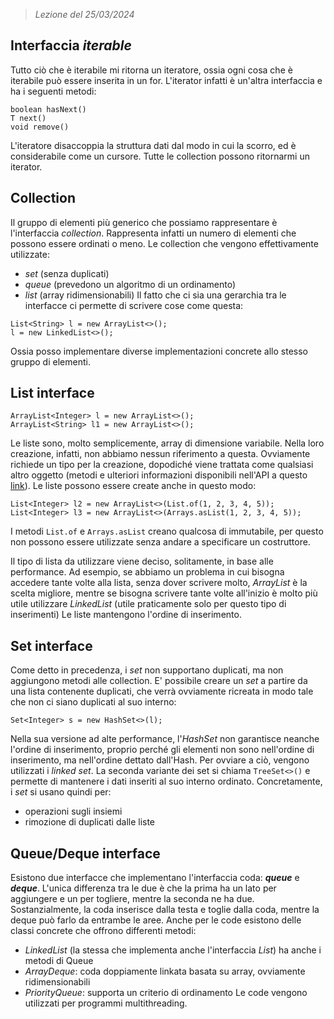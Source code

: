  > *Lezione del 25/03/2024*

## Interfaccia *iterable*
Tutto ciò che è iterabile mi ritorna un iteratore, ossia ogni cosa che è iterabile può essere inserita in un for.
L'iterator infatti è un'altra interfaccia e ha i seguenti metodi:
```
boolean hasNext()
T next()
void remove()
```
L'iteratore disaccoppia la struttura dati dal modo in cui la scorro, ed è considerabile come un cursore. Tutte le collection possono ritornarmi un iterator.

## Collection
Il gruppo di elementi più generico che possiamo rappresentare è l'interfaccia *collection*. Rappresenta infatti un numero di elementi che possono essere ordinati o meno. Le collection che vengono effettivamente utilizzate:
- *set* (senza duplicati)
- *queue* (prevedono un algoritmo di un ordinamento)
- *list* (array ridimensionabili)
Il fatto che ci sia una gerarchia tra le interfacce ci permette di scrivere cose come questa:
```
List<String> l = new ArrayList<>();
l = new LinkedList<>();
```
Ossia posso implementare diverse implementazioni concrete allo stesso gruppo di elementi.
## List interface
```
ArrayList<Integer> l = new ArrayList<>();
ArrayList<String> l1 = new ArrayList<>();
```

Le liste sono, molto semplicemente, array di dimensione variabile. Nella loro creazione, infatti, non abbiamo nessun riferimento a questa. Ovviamente richiede un tipo per la creazione, dopodiché viene trattata come qualsiasi altro oggetto (metodi e ulteriori informazioni disponibili nell'API a questo [link](https://docs.oracle.com/en/java/javase/21/docs/api/java.base/java/util/ArrayList.html)).
 Le liste possono essere create anche in questo modo:
```
List<Integer> l2 = new ArrayList<>(List.of(1, 2, 3, 4, 5));
List<Integer> l3 = new ArrayList<>(Arrays.asList(1, 2, 3, 4, 5));
```
I metodi `List.of` e `Arrays.asList` creano qualcosa di immutabile, per questo non possono essere utilizzate senza andare a specificare un costruttore.

Il tipo di lista da utilizzare viene deciso, solitamente, in base alle performance. Ad esempio, se abbiamo un problema in cui bisogna accedere tante volte alla lista, senza dover scrivere molto, *ArrayList* è la scelta migliore, mentre se bisogna scrivere tante volte all'inizio è molto più utile utilizzare *LinkedList* (utile praticamente solo per questo tipo di inserimenti)
Le liste mantengono l'ordine di inserimento.
## Set interface
Come detto in precedenza, i *set* non supportano duplicati, ma non aggiungono metodi alle collection.
E' possibile creare un *set* a partire da una lista contenente duplicati, che verrà ovviamente ricreata in modo tale che non ci siano duplicati al suo interno:
```
Set<Integer> s = new HashSet<>(l);
```
Nella sua versione ad alte performance, l'*HashSet* non garantisce neanche l'ordine di inserimento, proprio perché gli elementi non sono nell'ordine di inserimento, ma nell'ordine dettato dall'Hash.
Per ovviare a ciò, vengono utilizzati i *linked set*. 
La seconda variante dei set si chiama `TreeSet<>()` e permette di mantenere i dati inseriti al suo interno ordinato.
Concretamente, i *set* si usano quindi per:
- operazioni sugli insiemi
- rimozione di duplicati dalle liste

## Queue/Deque interface
Esistono due interfacce che implementano l'interfaccia coda: ***queue*** e ***deque***. L'unica differenza tra le due è che la prima ha un lato per aggiungere e un per togliere, mentre la seconda ne ha due. Sostanzialmente, la coda inserisce dalla testa e toglie dalla coda, mentre la deque può farlo da entrambe le aree.
Anche per le code esistono delle classi concrete che offrono differenti metodi:
- *LinkedList* (la stessa che implementa anche l'interfaccia *List*) ha anche i metodi di Queue
- *ArrayDeque*: coda doppiamente linkata basata su array, ovviamente ridimensionabili
- *PriorityQueue*: supporta un criterio di ordinamento
Le code vengono utilizzati per programmi multithreading.